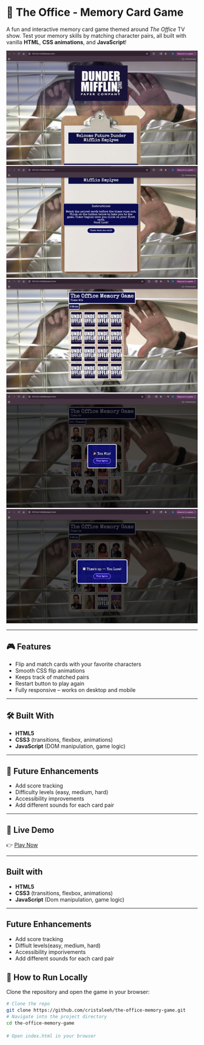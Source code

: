 # 🧠 The Office - Memory Card Game

A fun and interactive memory card game themed around _The Office_ TV show. Test your memory skills by matching character pairs, all built with vanilla **HTML**, **CSS animations**, and **JavaScript**!

![Game Screenshot](/screenshots/screenshot-1.png)
![Game Screenshot](/screenshots/screenshot-2.png) 
![Game Screenshot](/screenshots/screenshot-3.png)
![Game Screenshot](/screenshots/screenshot-4.png)
![Game Screenshot](/screenshots/screenshot-5.png)

---

## 🎮 Features

- Flip and match cards with your favorite characters
- Smooth CSS flip animations
- Keeps track of matched pairs
- Restart button to play again
- Fully responsive – works on desktop and mobile

---

## 🛠 Built With

* **HTML5**
* **CSS3** (transitions, flexbox, animations)
* **JavaScript** (DOM manipulation, game logic)

---

## 🎯 Future Enhancements

* Add score tracking  
* Difficulty levels (easy, medium, hard)  
* Accessibility improvements  
* Add different sounds for each card pair

---

## 💾 Live Demo

👉 [Play Now](https://cristaleeh.github.io/the-office-memory-game/)  

---

## Built with 
* **HTML5**
* **CSS3** (transitions, flexbox, animations)
* **JavaScript** (Dom manipulation, game logic)

---

## Future Enhancements

* Add score tracking
* Diffiult levels(easy, medium, hard)
* Accessibility imporivements
* Add different sounds for each card pair

## 🚀 How to Run Locally

Clone the repository and open the game in your browser:

```bash
# Clone the repo
git clone https://github.com/cristaleeh/the-office-memory-game.git
# Navigate into the project directory
cd the-office-memory-game

# Open index.html in your browser



